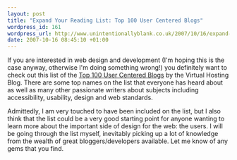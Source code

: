 ```yaml
--- 
layout: post
title: "Expand Your Reading List: Top 100 User Centered Blogs"
wordpress_id: 161
wordpress_url: http://www.unintentionallyblank.co.uk/2007/10/16/expand-your-reading-list-top-100-user-centered-blogs/
date: 2007-10-16 08:45:10 +01:00
---
```

<p>If you are interested in web design and development (I'm hoping this is the case anyway, otherwise I'm doing something wrong!) you definitely want to check out this list of the <a href="http://www.virtualhosting.com/blog/2007/top-100-user-centered-blogs/">Top 100 User Centered Blogs</a> by the Virtual Hosting Blog. There are some top names on the list that everyone has heard about as well as many other passionate writers about subjects including accessibility, usability, design and web standards.</p>

<p>Admittedly, I am very touched to have been included on the list, but I also think that the list could be a very good starting point for anyone wanting to learn more about the important side of design for the web: the users. I will be going through the list myself, inevitably picking up a lot of knowledge from the wealth of great bloggers/developers available. Let me know of any gems that you find.</p>
